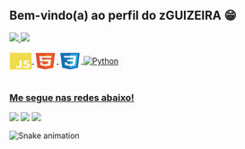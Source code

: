 ## Bem-vindo(a) ao perfil do zGUIZEIRA 😁

 <div>
   <a href="https://github.com/zGUIZEIRA">
   <img height="180em" src="https://github-readme-stats.vercel.app/api?username=zGUIZEIRA&show_icons=true&theme=tokyonight&include_all_commits=true&count_private=true"/>
   <img height="180em" src="https://github-readme-stats.vercel.app/api/top-langs/?username=zGUIZEIRA&layout=compact&langs_count=6&theme=tokyonight"/>

</div>
<div style="display: inline_block"><br>
  <img align="center" alt="Js" height="30" width="40" src="https://raw.githubusercontent.com/devicons/devicon/master/icons/javascript/javascript-plain.svg">
  <img align="center" alt="HTML" height="30" width="40" src="https://raw.githubusercontent.com/devicons/devicon/master/icons/html5/html5-original.svg">
  <img align="center" alt="CSS" height="30" width="40" src="https://raw.githubusercontent.com/devicons/devicon/master/icons/css3/css3-original.svg">
  <img align="center" alt="Python" height="30" width="40"
src="https://cdn.jsdelivr.net/gh/devicons/devicon/icons/python/python-original.svg" />
</div>
 
 <br>
 
  ### Me segue nas redes abaixo!
 
<div> 
  <a href="https://instagram.com/guii.matoos" target="_blank"><img src="https://img.shields.io/badge/-Instagram-%23E4405F?style=for-the-badge&logo=instagram&logoColor=white" target="_blank"></a>
  <a href = "mailto:guilherme.jullia@gmail.com"><img src="https://img.shields.io/badge/-Gmail-%23333?style=for-the-badge&logo=gmail&logoColor=white" target="_blank"></a>
  <a href="[https://www.linkedin.com/in/ricardohdias](https://www.linkedin.com/in/guilherme-matos-09a65b163/)" target="_blank"><img src="https://img.shields.io/badge/-LinkedIn-%230077B5?style=for-the-badge&logo=linkedin&logoColor=white" target="_blank"></a> 
 
  ![Snake animation](https://github.com/zGUIZEIRA/zGUIZEIRA/blob/output/github-contribution-grid-snake.svg)

</div>
